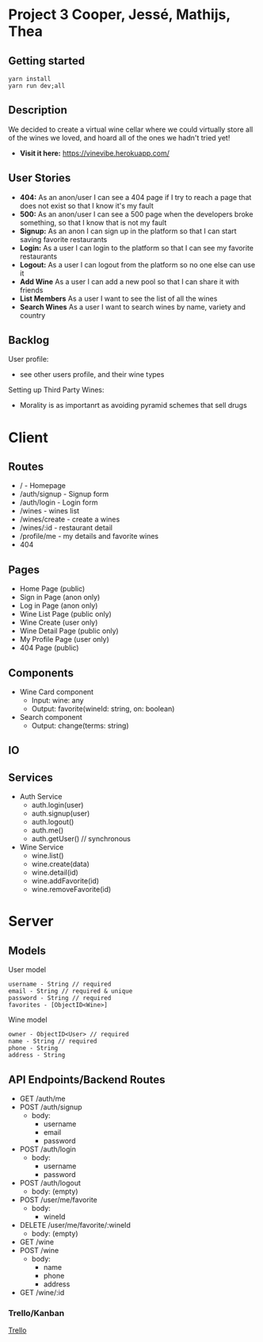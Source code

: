 # Project 3 Cooper, Jessé, Mathijs, Thea

## Getting started

```
yarn install
yarn run dev;all
```

## Description

We decided to create a virtual wine cellar where we could virtually store all of the wines we loved, and hoard all of the ones we hadn't tried yet!
- **Visit it here:** https://vinevibe.herokuapp.com/ 

## User Stories

-  **404:** As an anon/user I can see a 404 page if I try to reach a page that does not exist so that I know it's my fault
-  **500:** As an anon/user I can see a 500 page when the developers broke something, so that I know that is not my fault
-  **Signup:** As an anon I can sign up in the platform so that I can start saving favorite restaurants
-  **Login:** As a user I can login to the platform so that I can see my favorite restaurants
-  **Logout:** As a user I can logout from the platform so no one else can use it
-  **Add Wine** As a user I can add a new pool so that I can share it with friends
-  **List Members** As a user I want to see the list of all the wines 
-  **Search Wines** As a user I want to search wines by name, variety and country

## Backlog

User profile:
- see other users profile, and their wine types

Setting up Third Party Wines:
- Morality is as importanrt as avoiding pyramid schemes that sell drugs
  
# Client

## Routes

- / - Homepage
- /auth/signup - Signup form
- /auth/login - Login form
- /wines - wines list
- /wines/create - create a wines
- /wines/:id - restaurant detail
- /profile/me - my details and favorite wines
- 404

## Pages

- Home Page (public)
- Sign in Page (anon only)
- Log in Page (anon only)
- Wine List Page (public only)
- Wine Create (user only)
- Wine Detail Page (public only)
- My Profile Page (user only)
- 404 Page (public)

## Components

- Wine Card component
  - Input: wine: any
  - Output: favorite(wineId: string, on: boolean)
- Search component
  - Output: change(terms: string)

## IO


## Services

- Auth Service
  - auth.login(user)
  - auth.signup(user)
  - auth.logout()
  - auth.me()
  - auth.getUser() // synchronous
- Wine Service
  - wine.list()
  - wine.create(data)
  - wine.detail(id)
  - wine.addFavorite(id)
  - wine.removeFavorite(id)   

# Server

## Models

User model

```
username - String // required
email - String // required & unique
password - String // required
favorites - [ObjectID<Wine>]
```

Wine model

```
owner - ObjectID<User> // required
name - String // required
phone - String
address - String
```

## API Endpoints/Backend Routes

- GET /auth/me
- POST /auth/signup
  - body:
    - username
    - email
    - password
- POST /auth/login
  - body:
    - username
    - password
- POST /auth/logout
  - body: (empty)
- POST /user/me/favorite
  - body:
    - wineId
- DELETE /user/me/favorite/:wineId
  - body: (empty)
- GET /wine
- POST /wine
  - body:
    - name
    - phone
    - address
- GET /wine/:id

### Trello/Kanban

[Trello](https://trello.com/b/ClH5Bn4q/project-3) 
